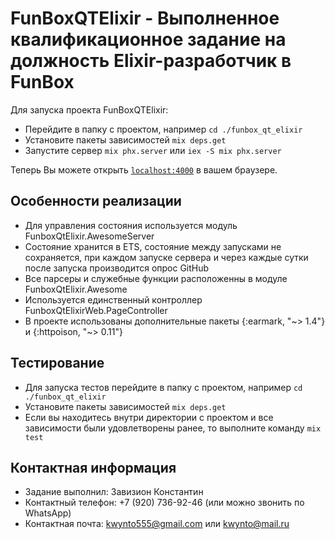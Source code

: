 # FunBoxQTElixir - Выполненное квалификационное задание на должность Elixir-разработчик в FunBox

Для запуска проекта FunBoxQTElixir:

  * Перейдите в папку с проектом, например `cd ./funbox_qt_elixir`
  * Установите пакеты зависимостей `mix deps.get`
  * Запустите сервер `mix phx.server` или `iex -S mix phx.server`

Теперь Вы можете открыть [`localhost:4000`](http://localhost:4000) в вашем браузере.

## Особенности реализации
  * Для управления состояния используется модуль FunboxQtElixir.AwesomeServer
  * Состояние хранится в ETS, состояние между запусками не сохраняется, при каждом запуске сервера и через каждые сутки после запуска производится опрос GitHub
  * Все парсеры и служебные функции расположенны в модуле FunboxQtElixir.Awesome
  * Используется единственный контроллер FunboxQtElixirWeb.PageController
  * В проекте использованы дополнительные пакеты {:earmark, "~> 1.4"} и {:httpoison, "~> 0.11"}

## Тестирование
  * Для запуска тестов перейдите в папку с проектом, например `cd ./funbox_qt_elixir`
  * Установите пакеты зависимостей `mix deps.get`
  * Если вы находитесь внутри директории с проектом и все зависимости были удовлетворены ранее, то выполните команду `mix test`

## Контактная информация
  * Задание выполнил: Завизион Константин
  * Контактный телефон: +7 (920) 736-92-46 (или можно звонить по WhatsApp)
  * Контактная почта: kwynto555@gmail.com или kwynto@mail.ru
